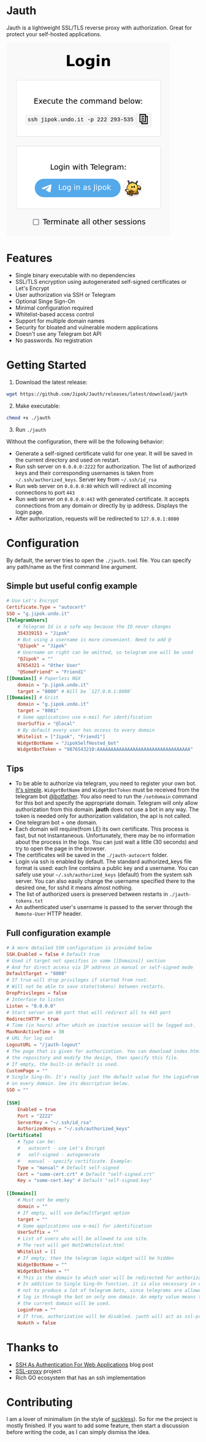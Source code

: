 # Jauth
Jauth is a lightweight SSL/TLS reverse proxy with authorization. Great for protect your self-hosted applications.

![Login screenshot](screenshot.png?raw=true)

# Features
* Single binary executable with no dependencies
* SSL/TLS encryption using autogenerated self-signed certificates or Let's Encrypt
* User authorization via SSH or Telegram
* Optional Singe Sign-On
* Minimal configuration required
* Whitelist-based access control
* Support for multiple domain names
* Security for bloated and vulnerable modern applications
* Doesn't use any Telegram bot API
* No passwords. No registration

# Getting Started
1. Download the latest release:
```bash
wget https://github.com/Jipok/Jauth/releases/latest/download/jauth
```

2. Make executable:
```bash
chmod +x ./jauth
```

3. Run `./jauth`

Without the configuration, there will be the following behavior:
* Generate a self-signed certificate valid for one year. It will be saved in the current directory and used on restart.
* Run ssh server on `0.0.0.0:2222` for authorization. The list of authorized keys and their corresponding usernames is taken from `~/.ssh/authorized_keys`. Server key from `~/.ssh/id_rsa`
* Run web server on `0.0.0.0:80` which will redirect all incoming connections to port `443`
* Run web server on `0.0.0.0:443` with generated certificate. It accepts connections from any domain or directly by ip address. Displays the login page.
* After authorization, requests will be redirected to `127.0.0.1:8080`

# Configuration
By default, the server tries to open the `./jauth.toml` file. You can specify any path/name as the first command line argument.

## Simple but useful config example
```toml
# Use Let's Encrypt
Certificate.Type = "autocert"
SSO = "g.jipok.undo.it"
[TelegramUsers]
    # Telegram Id is a safe way because the ID never changes
    354339153 = "Jipok"
    # But using a username is more convenient. Need to add @
    "@Jipok" = "Jipok"
    # Username on right can be omitted, so telegram one will be used
    "@Jipok" = ""
    87654321 = "Other User"
    "@SomeFriend" = "Friend1"
[[Domains]] # Paperless NGX
    domain = "p.jipok.undo.it"
    target = "8080" # Will be `127.0.0.1:8080`
[[Domains]] # Grist
    domain = "g.jipok.undo.it"
    target = "8081" 
    # Some applications use e-mail for identification
    UserSuffix = "@local"
    # By default every user has access to every domain
    Whitelist = ["Jipok", "Friend1"]
    WidgetBotName = "JipokSelfHosted_bot"
    WidgetBotToken = "9876543210:AAAAAAAAAAAAAAAAAAAAAAAAAAAAAAAAAA"

```
## Tips
* To be able to authorize via telegram, you need to register your own bot. [It's simple](https://core.telegram.org/bots#how-do-i-create-a-bot). `WidgetBotName` and `WidgetBotToken` must be received from the telegram bot [@botfather](https://t.me/BotFather). You also need to run the `/setdomain` command for this bot and specify the appropriate domain. Telegram will only allow authorization from this domain. **jauth** does not use a bot in any way. The token is needed only for authorization validation, the api is not called.
* One telegram bot = one domain.
* Each domain will require(from LE) its own certificate. This process is fast, but not instantaneous. Unfortunately, there may be no information about the process in the logs. You can just wait a little (30 seconds) and try to open the page in the browser.
* The certificates will be saved in the `./jauth-autocert` folder.
* Login via ssh is enabled by default. The standard authorized_keys file format is used: each line contains a public key and a username. You can safely use your `~/.ssh/authorized_keys` (default) from the system ssh server. You can also easily change the username specified there to the desired one, for sshd it means almost nothing.
* The list of authorized users is preserved between restarts in `./jauth-tokens.txt`
* An authenticated user's username is passed to the server through the `Remote-User` HTTP header.

## Full configuration example
```toml
# A more detailed SSH configuration is provided below
SSH.Enabled = false # Default true
# Used if target not specifies in some [[Domains]] section
# And for direct access via IP address in manual or self-signed mode
DefaultTarget = "8080"
# If true will drop privileges if started from root. 
# Will not be able to save state(tokens) between restarts.
DropPrivileges = false 
# Interface to listen
Listen = "0.0.0.0"
# Start server on 80 port that will redirect all to 443 port
RedirectHTTP = true
# Time (in hours) after which an inactive session will be logged out.
MaxNonActiveTime = 30
# URL for log out
LogoutURL = "/jauth-logout"
# The page that is given for authorization. You can download index.html from
# the repository and modify the design, then specify this file.
# If empty, the built-in default is used.
CustomPage = ""
# Single Sing-On. It's really just the default value for the LoginFrom option
# on every domain. See its description below.
SSO = ""

[SSH]
    Enabled = true
    Port = "2222"
    ServerKey = "~/.ssh/id_rsa"
    AuthorizedKeys = "~/.ssh/authorized_keys"
[Certificate]
    # Type can be:
    #   autocert - use Let's Encrypt
    #   self-signed - autogenerate
    #   manual - specify certificate. Example:
    Type = "manual" # Default self-signed
	Cert = "some-cert.crt" # Default "self-signed.crt"
	Key = "some-cert.key" # Default "self-signed.key"

[[Domains]]
    # Must not be empty
    domain = ""
    # If empty, will use DefaultTarget option 
    target = ""
    # Some applications use e-mail for identification
    UserSuffix = ""
    # List of users who will be allowed to use site. 
    # The rest will get NotInWhitelist.html
    Whitelist = []
    # If empty, then the telegram login widget will be hidden
    WidgetBotName = ""
    WidgetBotToken = ""
    # This is the domain to which user will be redirected for authorization.
    # In addition to Single Sing-On function, it is also necessary in order
    # not to produce a lot of telegram bots, since telegrams are allowed to
    # log in through the bot on only one domain. An empty value means that
    # the current domain will be used.
    LoginFrom = ""
    # If true, authorization will be disabled. jauth will act as ssl-proxy
    NoAuth = false
```

# Thanks to
* [SSH As Authentication For Web Applications](https://lukevers.com/2016/05/01/ssh-as-authentication-for-web-applications) blog post
* [SSL-proxy](https://github.com/suyashkumar/ssl-proxy) project
* Rich GO ecosystem that has an ssh implementation

# Contributing

I am a lover of minimalism (in the style of [suckless](https://suckless.org/philosophy/)). So for me the project is mostly finished. If you want to add some feature, then start a discussion before writing the code, as I can simply dismiss the idea.